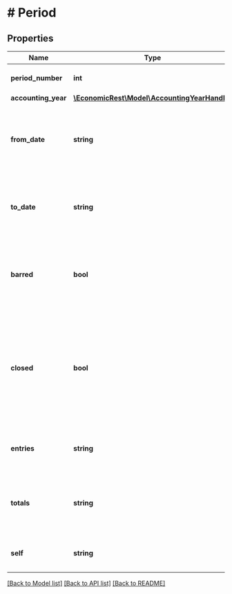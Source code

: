 # # Period

## Properties

Name | Type | Description | Notes
------------ | ------------- | ------------- | -------------
**period_number** | **int** | A unique identifier of the period. | [optional]
**accounting_year** | [**\EconomicRest\Model\AccountingYearHandler**](AccountingYearHandler.md) |  | [optional]
**from_date** | **string** | The first date in the period formatted according to ISO-8601(YYYY-MM-DD). | [optional]
**to_date** | **string** | The last date in the period formatted according to ISO-8601(YYYY-MM-DD). | [optional]
**barred** | **bool** | If true this indicates that the accounting period is barred for further transactions. | [optional]
**closed** | **bool** | If true this indicates that the accounting period is within a closed accounting year and no further transaction can be created. | [optional]
**entries** | **string** | A link to a collection of all entries booked in the period. | [optional]
**totals** | **string** | A link to the chart of accounts with the periods total in base currency. | [optional]
**self** | **string** | A unique link reference to the period item. | [optional]

[[Back to Model list]](../../README.md#models) [[Back to API list]](../../README.md#endpoints) [[Back to README]](../../README.md)
